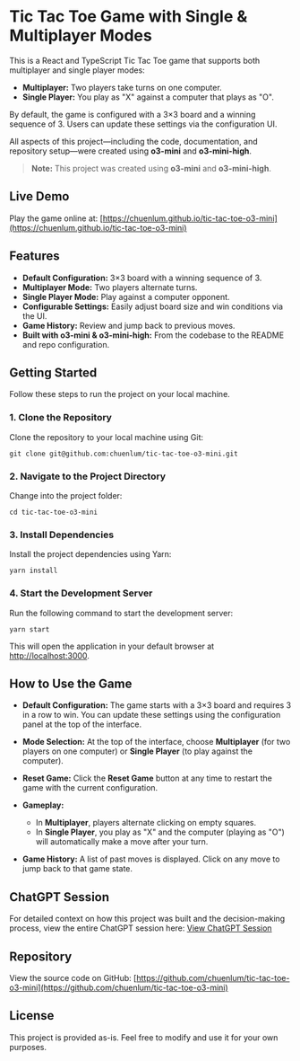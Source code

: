 # Tic Tac Toe Game with Single & Multiplayer Modes

This is a React and TypeScript Tic Tac Toe game that supports both multiplayer and single player modes:

- **Multiplayer:** Two players take turns on one computer.
- **Single Player:** You play as "X" against a computer that plays as "O".

By default, the game is configured with a 3×3 board and a winning sequence of 3. Users can update these settings via the configuration UI.

All aspects of this project—including the code, documentation, and repository setup—were created using **o3-mini** and **o3-mini-high**.

> **Note:** This project was created using **o3-mini** and **o3-mini-high**.

## Live Demo

Play the game online at: [https://chuenlum.github.io/tic-tac-toe-o3-mini](https://chuenlum.github.io/tic-tac-toe-o3-mini)

## Features

- **Default Configuration:** 3×3 board with a winning sequence of 3.
- **Multiplayer Mode:** Two players alternate turns.
- **Single Player Mode:** Play against a computer opponent.
- **Configurable Settings:** Easily adjust board size and win conditions via the UI.
- **Game History:** Review and jump back to previous moves.
- **Built with o3-mini & o3-mini-high:** From the codebase to the README and repo configuration.

## Getting Started

Follow these steps to run the project on your local machine.

### 1. Clone the Repository

Clone the repository to your local machine using Git:

```
git clone git@github.com:chuenlum/tic-tac-toe-o3-mini.git
```

### 2. Navigate to the Project Directory

Change into the project folder:

```
cd tic-tac-toe-o3-mini
```

### 3. Install Dependencies

Install the project dependencies using Yarn:

```
yarn install
```

### 4. Start the Development Server

Run the following command to start the development server:

```
yarn start
```

This will open the application in your default browser at [http://localhost:3000](http://localhost:3000).

## How to Use the Game

- **Default Configuration:**
  The game starts with a 3×3 board and requires 3 in a row to win. You can update these settings using the configuration panel at the top of the interface.

- **Mode Selection:**
  At the top of the interface, choose **Multiplayer** (for two players on one computer) or **Single Player** (to play against the computer).

- **Reset Game:**
  Click the **Reset Game** button at any time to restart the game with the current configuration.

- **Gameplay:**
  - In **Multiplayer**, players alternate clicking on empty squares.
  - In **Single Player**, you play as "X" and the computer (playing as "O") will automatically make a move after your turn.

- **Game History:**
  A list of past moves is displayed. Click on any move to jump back to that game state.

## ChatGPT Session

For detailed context on how this project was built and the decision-making process, view the entire ChatGPT session here: [View ChatGPT Session](https://chatgpt.com/share/679ddb60-054c-800a-8fa4-8cbe88e05428)

## Repository

View the source code on GitHub: [https://github.com/chuenlum/tic-tac-toe-o3-mini](https://github.com/chuenlum/tic-tac-toe-o3-mini)

## License

This project is provided as-is. Feel free to modify and use it for your own purposes.
